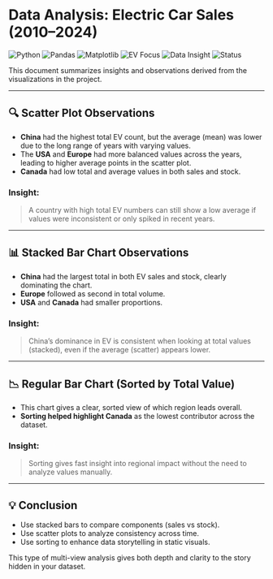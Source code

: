 # Data Analysis: Electric Car Sales (2010–2024)

![Python](https://img.shields.io/badge/Python-3.11-blue?logo=python)
![Pandas](https://img.shields.io/badge/Pandas-Data%20Analysis-lightgrey?logo=pandas)
![Matplotlib](https://img.shields.io/badge/Matplotlib-Graphs-orange?logo=matplotlib)
![EV Focus](https://img.shields.io/badge/EV%20Analysis-2010--2024-yellow)
![Data Insight](https://img.shields.io/badge/Insights-Multi%20View%20Analysis-blueviolet)
![Status](https://img.shields.io/badge/Status-Analyzed-success)

This document summarizes insights and observations derived from the visualizations in the project.

---

## 🔍 Scatter Plot Observations

* **China** had the highest total EV count, but the average (mean) was lower due to the long range of years with varying values.
* The **USA** and **Europe** had more balanced values across the years, leading to higher average points in the scatter plot.
* **Canada** had low total and average values in both sales and stock.

### Insight:

> A country with high total EV numbers can still show a low average if values were inconsistent or only spiked in recent years.

---

## 📊 Stacked Bar Chart Observations

* **China** had the largest total in both EV sales and stock, clearly dominating the chart.
* **Europe** followed as second in total volume.
* **USA** and **Canada** had smaller proportions.

### Insight:

> China’s dominance in EV is consistent when looking at total values (stacked), even if the average (scatter) appears lower.

---

## 📉 Regular Bar Chart (Sorted by Total Value)

* This chart gives a clear, sorted view of which region leads overall.
* **Sorting helped highlight Canada** as the lowest contributor across the dataset.

### Insight:

> Sorting gives fast insight into regional impact without the need to analyze values manually.

---

## 💡 Conclusion

* Use stacked bars to compare components (sales vs stock).
* Use scatter plots to analyze consistency across time.
* Use sorting to enhance data storytelling in static visuals.

This type of multi-view analysis gives both depth and clarity to the story hidden in your dataset.
